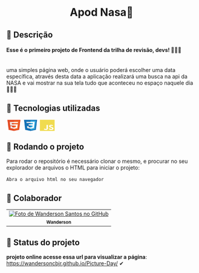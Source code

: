 <h1 align="center">Apod Nasa🚀</h1>

## :memo: Descrição

<h4>Esse é o primeiro projeto de Frontend da trilha de revisão, devs! 🧑🏿‍💻</h4>
<br>
uma simples página web, onde o usuário poderá escolher uma data específica, através desta data a aplicação realizará uma busca na api da NASA e vai mostrar na sua tela tudo que aconteceu no espaço naquele dia 👨🏻‍🚀

<br>



## :wrench: Tecnologias utilizadas

<div style="display: inline_block">
 <img align="center" alt="julio-HTML" height="30" width="40" src="https://raw.githubusercontent.com/devicons/devicon/master/icons/html5/html5-original.svg">
  <img align="center" alt="julio-CSS" height="30" width="40" src="https://raw.githubusercontent.com/devicons/devicon/master/icons/css3/css3-original.svg">
  <img align="center" alt="julio-Js" height="30" width="40" src="https://raw.githubusercontent.com/devicons/devicon/master/icons/javascript/javascript-plain.svg"></div>

## :rocket: Rodando o projeto

Para rodar o repositório é necessário clonar o mesmo, e procurar no seu explorador de arquivos o HTML para iniciar o projeto:

```
Abra o arquivo html no seu navegador
```

## :handshake: Colaborador

<table>
  <tr>
    <td align="center">
      <a href="https://github.com/wandersoncbjr">
        <img src="https://avatars.githubusercontent.com/u/101597114?v=4" width="100px;" alt="Foto de Wanderson Santos no GitHub"/><br>
        <sub>
          <b>Wanderson</b>
        </sub>
      </a>
    </td>
  </tr>
</table>

## :dart: Status do projeto

<b>projeto online acesse essa url para visualizar a página</b>: https://wandersoncbjr.github.io/Picture-Day/ ✔
